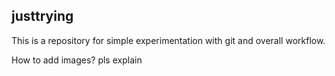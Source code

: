 ## justtrying

This is a repository for simple experimentation with git and overall workflow.


How to add images? pls explain

